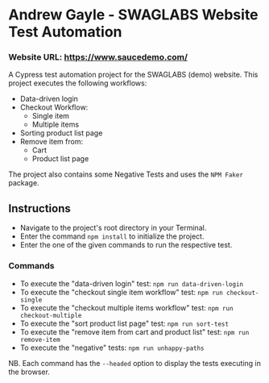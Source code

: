 
# Andrew Gayle - **SWAG**LABS Website Test Automation

### Website URL: https://www.saucedemo.com/

A Cypress test automation project for the SWAGLABS (demo) website. 
This project executes the following workflows: 

* Data-driven login
* Checkout Workflow:
    - Single item
    - Multiple items
* Sorting product list page
* Remove item from:
    - Cart
    - Product list page

The project also contains some Negative Tests and uses the `NPM Faker` package.

## Instructions
- Navigate to the project's root directory in your Terminal.
- Enter the command `npm install` to initialize the project.
- Enter the one of the given commands to run the respective test.

### Commands
- To execute the "data-driven login" test: `npm run data-driven-login`
- To execute the "checkout single item workflow" test: `npm run checkout-single`
- To execute the "checkout multiple items workflow" test: `npm run checkout-multiple`
- To execute the "sort product list page" test: `npm run sort-test`
- To execute the "remove item from cart and product list" test: `npm run remove-item`
- To execute the "negative" tests: `npm run unhappy-paths`

NB. Each command has the `--headed` option to display the tests executing in the browser.


